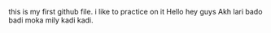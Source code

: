 this is my first github file. i like to practice on it
Hello
hey guys
Akh lari bado badi moka mily kadi kadi.
